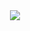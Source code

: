 <center><img src=https://user-images.githubusercontent.com/84301435/177406689-f8ca5a38-36c2-4805-8922-b7d6048aed74.png></center>
